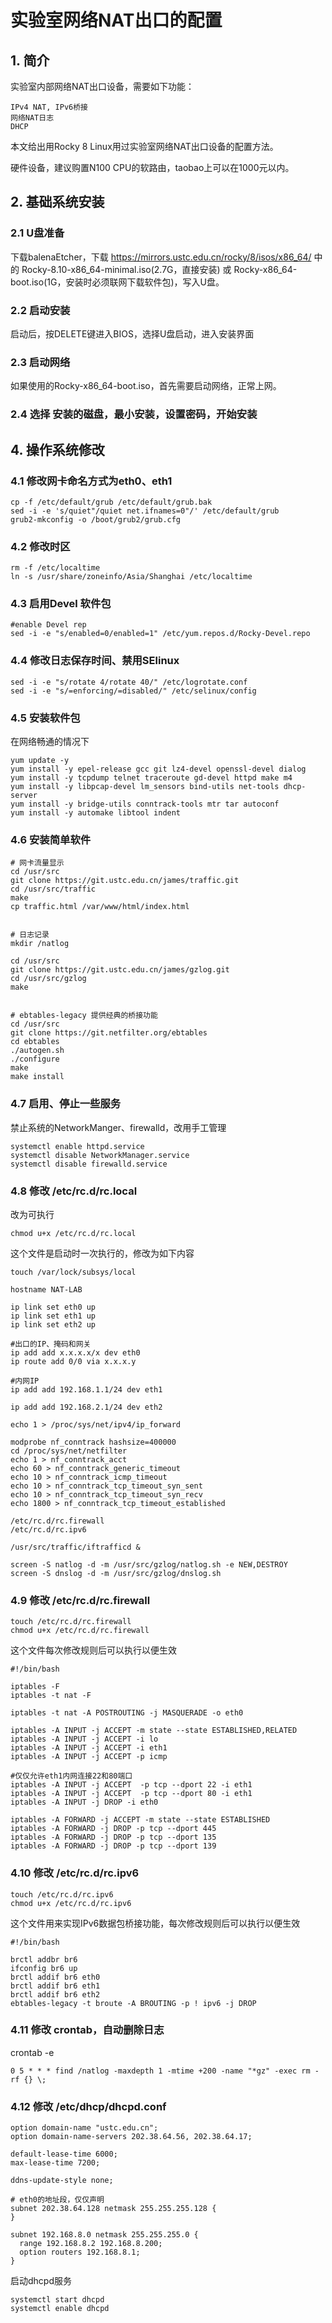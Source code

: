 # 实验室网络NAT出口的配置

## 1. 简介

实验室内部网络NAT出口设备，需要如下功能：
```
IPv4 NAT, IPv6桥接
网络NAT日志
DHCP
```
本文给出用Rocky 8 Linux用过实验室网络NAT出口设备的配置方法。

硬件设备，建议购置N100 CPU的软路由，taobao上可以在1000元以内。

## 2. 基础系统安装

### 2.1 U盘准备

下载balenaEtcher，下载 https://mirrors.ustc.edu.cn/rocky/8/isos/x86_64/ 中的 Rocky-8.10-x86_64-minimal.iso(2.7G，直接安装) 或 Rocky-x86_64-boot.iso(1G，安装时必须联网下载软件包)，写入U盘。

### 2.2 启动安装

启动后，按DELETE键进入BIOS，选择U盘启动，进入安装界面

### 2.3 启动网络

如果使用的Rocky-x86_64-boot.iso，首先需要启动网络，正常上网。

### 2.4 选择 安装的磁盘，最小安装，设置密码，开始安装


## 4. 操作系统修改

### 4.1 修改网卡命名方式为eth0、eth1

```
cp -f /etc/default/grub /etc/default/grub.bak
sed -i -e 's/quiet"/quiet net.ifnames=0"/' /etc/default/grub
grub2-mkconfig -o /boot/grub2/grub.cfg
```

### 4.2 修改时区
```
rm -f /etc/localtime
ln -s /usr/share/zoneinfo/Asia/Shanghai /etc/localtime
```

### 4.3 启用Devel 软件包
```
#enable Devel rep
sed -i -e "s/enabled=0/enabled=1" /etc/yum.repos.d/Rocky-Devel.repo
```

### 4.4 修改日志保存时间、禁用SElinux
```
sed -i -e "s/rotate 4/rotate 40/" /etc/logrotate.conf
sed -i -e "s/=enforcing/=disabled/" /etc/selinux/config
```

### 4.5 安装软件包

在网络畅通的情况下
```
yum update -y
yum install -y epel-release gcc git lz4-devel openssl-devel dialog
yum install -y tcpdump telnet traceroute gd-devel httpd make m4
yum install -y libpcap-devel lm_sensors bind-utils net-tools dhcp-server
yum install -y bridge-utils conntrack-tools mtr tar autoconf 
yum install -y automake libtool indent
```

### 4.6 安装简单软件
```
# 网卡流量显示
cd /usr/src
git clone https://git.ustc.edu.cn/james/traffic.git
cd /usr/src/traffic
make
cp traffic.html /var/www/html/index.html


# 日志记录
mkdir /natlog

cd /usr/src
git clone https://git.ustc.edu.cn/james/gzlog.git
cd /usr/src/gzlog
make


# ebtables-legacy 提供经典的桥接功能
cd /usr/src
git clone https://git.netfilter.org/ebtables
cd ebtables
./autogen.sh
./configure
make
make install
```

### 4.7 启用、停止一些服务

禁止系统的NetworkManger、firewalld，改用手工管理
```
systemctl enable httpd.service
systemctl disable NetworkManager.service
systemctl disable firewalld.service
```

### 4.8 修改 /etc/rc.d/rc.local

改为可执行
```
chmod u+x /etc/rc.d/rc.local
```

这个文件是启动时一次执行的，修改为如下内容
```
touch /var/lock/subsys/local

hostname NAT-LAB

ip link set eth0 up
ip link set eth1 up
ip link set eth2 up

#出口的IP、掩码和网关
ip add add x.x.x.x/x dev eth0
ip route add 0/0 via x.x.x.y

#内网IP
ip add add 192.168.1.1/24 dev eth1

ip add add 192.168.2.1/24 dev eth2

echo 1 > /proc/sys/net/ipv4/ip_forward

modprobe nf_conntrack hashsize=400000
cd /proc/sys/net/netfilter
echo 1 > nf_conntrack_acct
echo 60 > nf_conntrack_generic_timeout
echo 10 > nf_conntrack_icmp_timeout
echo 10 > nf_conntrack_tcp_timeout_syn_sent
echo 10 > nf_conntrack_tcp_timeout_syn_recv
echo 1800 > nf_conntrack_tcp_timeout_established

/etc/rc.d/rc.firewall
/etc/rc.d/rc.ipv6

/usr/src/traffic/iftrafficd &

screen -S natlog -d -m /usr/src/gzlog/natlog.sh -e NEW,DESTROY
screen -S dnslog -d -m /usr/src/gzlog/dnslog.sh

```

### 4.9 修改 /etc/rc.d/rc.firewall

```
touch /etc/rc.d/rc.firewall
chmod u+x /etc/rc.d/rc.firewall
```

这个文件每次修改规则后可以执行以便生效
```
#!/bin/bash

iptables -F
iptables -t nat -F

iptables -t nat -A POSTROUTING -j MASQUERADE -o eth0 

iptables -A INPUT -j ACCEPT -m state --state ESTABLISHED,RELATED
iptables -A INPUT -j ACCEPT -i lo
iptables -A INPUT -j ACCEPT -i eth1
iptables -A INPUT -j ACCEPT -p icmp

#仅仅允许eth1内网连接22和80端口
iptables -A INPUT -j ACCEPT  -p tcp --dport 22 -i eth1
iptables -A INPUT -j ACCEPT  -p tcp --dport 80 -i eth1
iptables -A INPUT -j DROP -i eth0

iptables -A FORWARD -j ACCEPT -m state --state ESTABLISHED
iptables -A FORWARD -j DROP -p tcp --dport 445
iptables -A FORWARD -j DROP -p tcp --dport 135
iptables -A FORWARD -j DROP -p tcp --dport 139
```

### 4.10 修改 /etc/rc.d/rc.ipv6

```
touch /etc/rc.d/rc.ipv6
chmod u+x /etc/rc.d/rc.ipv6
```

这个文件用来实现IPv6数据包桥接功能，每次修改规则后可以执行以便生效
```
#!/bin/bash

brctl addbr br6
ifconfig br6 up
brctl addif br6 eth0
brctl addif br6 eth1
brctl addif br6 eth2
ebtables-legacy -t broute -A BROUTING -p ! ipv6 -j DROP
```

### 4.11 修改 crontab，自动删除日志

crontab -e
```
0 5 * * * find /natlog -maxdepth 1 -mtime +200 -name "*gz" -exec rm -rf {} \;
```

### 4.12 修改 /etc/dhcp/dhcpd.conf

```
option domain-name "ustc.edu.cn";
option domain-name-servers 202.38.64.56, 202.38.64.17;

default-lease-time 6000;
max-lease-time 7200;

ddns-update-style none;

# eth0的地址段，仅仅声明
subnet 202.38.64.128 netmask 255.255.255.128 {
}

subnet 192.168.8.0 netmask 255.255.255.0 {
  range 192.168.8.2 192.168.8.200;
  option routers 192.168.8.1;
}
```
启动dhcpd服务
```
systemctl start dhcpd
systemctl enable dhcpd
```

